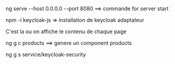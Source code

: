 ng serve --host 0.0.0.0 --port 8080  ==> commande for server start

npm -i keycloak-js => installation de keycloak adaptateur


<router-outlet> C'est la ou on affiche le contenu de chaque page </router-outlet>


ng g c products ==> genere un component products


ng g s service/keycloak-security
